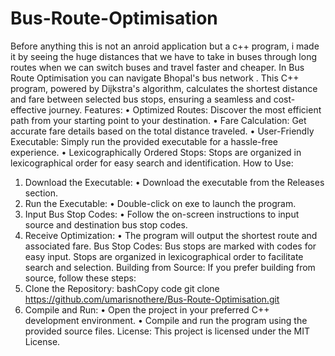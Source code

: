 # Bus-Route-Optimisation
Before anything this is not an anroid application but a c++ program, i made it by seeing the huge distances that we have to take in buses through long routes when we can switch buses and travel faster and cheaper.
In Bus Route Optimisation you can navigate Bhopal's bus network . This C++ program, powered by Dijkstra's algorithm, calculates the shortest distance and fare between selected bus stops, ensuring a seamless and cost-effective journey.
Features:
•	Optimized Routes: Discover the most efficient path from your starting point to your destination.
•	Fare Calculation: Get accurate fare details based on the total distance traveled.
•	User-Friendly Executable: Simply run the provided executable for a hassle-free experience.
•	Lexicographically Ordered Stops: Stops are organized in lexicographical order for easy search and identification.
How to Use:
1.	Download the Executable:
•	Download the executable from the Releases section.
2.	Run the Executable:
•	Double-click on exe to launch the program.
3.	Input Bus Stop Codes:
•	Follow the on-screen instructions to input source and destination bus stop codes.
4.	Receive Optimization:
•	The program will output the shortest route and associated fare.
Bus Stop Codes:
Bus stops are marked with codes for easy input. Stops are organized in lexicographical order to facilitate search and selection.
Building from Source:
If you prefer building from source, follow these steps:
1.	Clone the Repository:
bashCopy code
git clone https://github.com/umarisnothere/Bus-Route-Optimisation.git 
2.	Compile and Run:
•	Open the project in your preferred C++ development environment.
•	Compile and run the program using the provided source files.
License:
This project is licensed under the MIT License.

